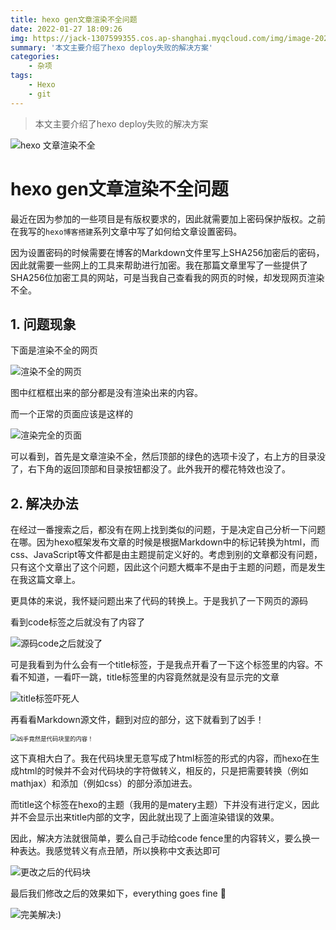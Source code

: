 ```yaml
---
title: hexo gen文章渲染不全问题
date: 2022-01-27 18:09:26
img: https://jack-1307599355.cos.ap-shanghai.myqcloud.com/img/image-20220127181008020.png
summary: '本文主要介绍了hexo deploy失败的解决方案'
categories:
	- 杂项
tags:
    - Hexo
    - git
---
```


> 本文主要介绍了hexo deploy失败的解决方案

![hexo 文章渲染不全](https://jack-1307599355.cos.ap-shanghai.myqcloud.com/img/image-20220127181008020.png)







# hexo gen文章渲染不全问题

最近在因为参加的一些项目是有版权要求的，因此就需要加上密码保护版权。之前在我写的`hexo博客搭建`系列文章中写了如何给文章设置密码。

因为设置密码的时候需要在博客的Markdown文件里写上SHA256加密后的密码，因此就需要一些网上的工具来帮助进行加密。我在那篇文章里写了一些提供了SHA256位加密工具的网站，可是当我自己查看我的网页的时候，却发现网页渲染不全。



## 1. 问题现象

下面是渲染不全的网页

![渲染不全的网页](https://jack-1307599355.cos.ap-shanghai.myqcloud.com/img/image-20220127181008020.png)

图中红框框出来的部分都是没有渲染出来的内容。

而一个正常的页面应该是这样的

![渲染完全的页面](https://jack-1307599355.cos.ap-shanghai.myqcloud.com/img/image-20220127185215558.png)

可以看到，首先是文章渲染不全，然后顶部的绿色的选项卡没了，右上方的目录没了，右下角的返回顶部和目录按钮都没了。此外我开的樱花特效也没了。



## 2. 解决办法

在经过一番搜索之后，都没有在网上找到类似的问题，于是决定自己分析一下问题在哪。因为hexo框架发布文章的时候是根据Markdown中的标记转换为html，而css、JavaScript等文件都是由主题提前定义好的。考虑到别的文章都没有问题，只有这个文章出了这个问题，因此这个问题大概率不是由于主题的问题，而是发生在我这篇文章上。

更具体的来说，我怀疑问题出来了代码的转换上。于是我扒了一下网页的源码

看到code标签之后就没有了内容了

![源码code之后就没了](https://jack-1307599355.cos.ap-shanghai.myqcloud.com/img/image-20220127185935423.png)



可是我看到为什么会有一个title标签，于是我点开看了一下这个标签里的内容。不看不知道，一看吓一跳，title标签里的内容竟然就是没有显示完的文章

<img src="https://jack-1307599355.cos.ap-shanghai.myqcloud.com/img/image-20220127190150483.png" alt="title标签吓死人"  />

再看看Markdown源文件，翻到对应的部分，这下就看到了凶手！

<img src="https://jack-1307599355.cos.ap-shanghai.myqcloud.com/img/image-20220127190329842.png" alt="凶手竟然是代码块里的内容！" style="zoom:67%;" />

这下真相大白了。我在代码块里无意写成了html标签的形式的内容，而hexo在生成html的时候并不会对代码块的字符做转义，相反的，只是把需要转换（例如mathjax）和添加（例如css）的部分添加进去。

而title这个标签在hexo的主题（我用的是matery主题）下并没有进行定义，因此并不会显示出来title内部的文字，因此就出现了上面渲染错误的效果。

因此，解决方法就很简单，要么自己手动给code fence里的内容转义，要么换一种表达。我感觉转义有点丑陋，所以换称中文表达即可

![更改之后的代码块](https://jack-1307599355.cos.ap-shanghai.myqcloud.com/img/image-20220127190850347.png)



最后我们修改之后的效果如下，everything goes fine :tada:

![完美解决:)](https://jack-1307599355.cos.ap-shanghai.myqcloud.com/img/image-20220127191001549.png)

